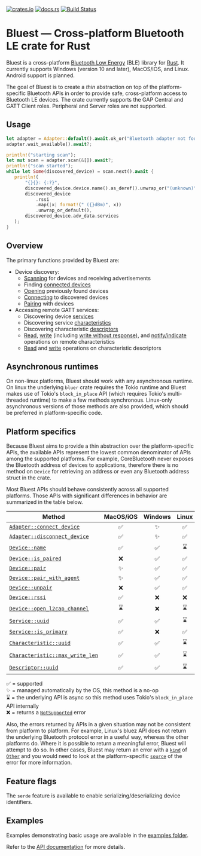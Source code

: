 [![crates.io][crates-badge]][crates-url] [![docs.rs][docs-badge]][docs-url]
[![Build Status][actions-badge]][actions-url]

[crates-badge]: https://img.shields.io/crates/v/bluest
[crates-url]: https://crates.io/crates/bluest
[docs-badge]: https://docs.rs/bluest/badge.svg
[docs-url]: https://docs.rs/bluest
[actions-badge]: https://github.com/alexmoon/bluest/workflows/CI/badge.svg
[actions-url]: https://github.com/alexmoon/bluest/actions?query=workflow%3ACI+branch%3Amain

# Bluest — Cross-platform Bluetooth LE crate for Rust

<!-- cargo-rdme start -->

Bluest is a cross-platform [Bluetooth Low Energy] (BLE) library for [Rust]. It
currently supports Windows (version 10 and later), MacOS/iOS, and Linux. Android
support is planned.

The goal of Bluest is to create a _thin_ abstraction on top of the
platform-specific Bluetooth APIs in order to provide safe, cross-platform access
to Bluetooth LE devices. The crate currently supports the GAP Central and GATT
Client roles. Peripheral and Server roles are not supported.

[Rust]: https://www.rust-lang.org/
[Bluetooth Low Energy]: https://www.bluetooth.com/specifications/specs/

## Usage

```rust
let adapter = Adapter::default().await.ok_or("Bluetooth adapter not found")?;
adapter.wait_available().await?;

println!("starting scan");
let mut scan = adapter.scan(&[]).await?;
println!("scan started");
while let Some(discovered_device) = scan.next().await {
   println!(
       "{}{}: {:?}",
       discovered_device.device.name().as_deref().unwrap_or("(unknown)"),
       discovered_device
           .rssi
           .map(|x| format!(" ({}dBm)", x))
           .unwrap_or_default(),
       discovered_device.adv_data.services
   );
}
```

## Overview

The primary functions provided by Bluest are:

- Device discovery:
  - [Scanning][Adapter::scan] for devices and receiving advertisements
  - Finding [connected devices][Adapter::connected_devices]
  - [Opening][Adapter::open_device] previously found devices
  - [Connecting][Adapter::connect_device] to discovered devices
  - [Pairing][Device::pair] with devices
- Accessing remote GATT services:
  - Discovering device [services][Device::discover_services]
  - Discovering service [characteristics][Service::discover_characteristics]
  - Discovering characteristic
    [descriptors][Characteristic::discover_descriptors]
  - [Read][Characteristic::read], [write][Characteristic::write] (including
    [write without response][Characteristic::write_without_response]), and
    [notify/indicate][Characteristic::notify] operations on remote
    characteristics
  - [Read][Descriptor::read] and [write][Descriptor::write] operations on
    characteristic descriptors

## Asynchronous runtimes

On non-linux platforms, Bluest should work with any asynchronous runtime. On
linux the underlying `bluer` crate requires the Tokio runtime and Bluest makes
use of Tokio's `block_in_place` API (which requires Tokio's multi-threaded
runtime) to make a few methods synchronous. Linux-only asynchronous versions of
those methods are also provided, which should be preferred in platform-specific
code.

## Platform specifics

Because Bluest aims to provide a thin abstraction over the platform-specific
APIs, the available APIs represent the lowest common denominator of APIs among
the supported platforms. For example, CoreBluetooth never exposes the Bluetooth
address of devices to applications, therefore there is no method on `Device` for
retrieving an address or even any Bluetooth address struct in the crate.

Most Bluest APIs should behave consistently across all supported platforms.
Those APIs with significant differences in behavior are summarized in the table
below.

| Method                                                           | MacOS/iOS | Windows | Linux | Android |
| ---------------------------------------------------------------- | :-------: | :-----: | :---: | :---: |
| [`Adapter::connect_device`][Adapter::connect_device]             |    ✅     |   ✨    |  ✅   | ✅ |
| [`Adapter::disconnect_device`][Adapter::disconnect_device]       |    ✅     |   ✨    |  ✅   | ✅ |
| [`Device::name`][Device::name]                                   |    ✅     |   ✅    |  ⌛️   | ✅ |
| [`Device::is_paired`][Device::is_paired]                         |    ❌     |   ✅    |  ✅   | ✅ |
| [`Device::pair`][Device::pair]                                   |    ✨     |   ✅    |  ✅   | ✅ |
| [`Device::pair_with_agent`][Device::pair_with_agent]             |    ✨     |   ✅    |  ✅   | ✨ |
| [`Device::unpair`][Device::unpair]                               |    ❌     |   ✅    |  ✅   | ✅ |
| [`Device::rssi`][Device::rssi]                                   |    ✅     |   ❌    |  ❌   | ✅ |
| [`Device::open_l2cap_channel`][Device::open_l2cap_channel]       |    ⌛️     |   ❌    |  ⌛️   | ✅ |
| [`Service::uuid`][Service::uuid]                                 |    ✅     |   ✅    |  ⌛️   | ✅ |
| [`Service::is_primary`][Service::is_primary]                     |    ✅     |   ❌    |  ✅   | ✅ |
| [`Characteristic::uuid`][Characteristic::uuid]                   |    ✅     |   ✅    |  ⌛️   | ✅ |
| [`Characteristic::max_write_len`][Characteristic::max_write_len] |    ✅     |   ✅    |  ⌛️   | ❌  |
| [`Descriptor::uuid`][Descriptor::uuid]                           |    ✅     |   ✅    |  ⌛️   | ✅ |

✅ = supported\
✨ = managed automatically by the OS, this method is a no-op\
⌛️ = the underlying API is async so this method uses Tokio's `block_in_place`
API internally\
❌ = returns a [`NotSupported`][error::ErrorKind::NotSupported] error

Also, the errors returned by APIs in a given situation may not be consistent
from platform to platform. For example, Linux's bluez API does not return the
underlying Bluetooth protocol error in a useful way, whereas the other platforms
do. Where it is possible to return a meaningful error, Bluest will attempt to do
so. In other cases, Bluest may return an error with a [`kind`][Error::kind] of
[`Other`][error::ErrorKind::Other] and you would need to look at the
platform-specific [`source`][std::error::Error::source] of the error for more
information.

## Feature flags

The `serde` feature is available to enable serializing/deserializing device
identifiers.

## Examples

Examples demonstrating basic usage are available in the [examples folder].

[examples folder]: https://github.com/alexmoon/bluest/tree/master/bluest/examples

<!-- cargo-rdme end -->

Refer to the [API documentation] for more details.

[API documentation]: https://docs.rs/bluest
[Adapter::scan]: https://docs.rs/bluest/latest/bluest/struct.Adapter.html#method.scan
[Adapter::connected_devices]: https://docs.rs/bluest/latest/bluest/struct.Adapter.html#method.connected_devices
[Adapter::open_device]: https://docs.rs/bluest/latest/bluest/struct.Adapter.html#method.open_device
[Adapter::connect_device]: https://docs.rs/bluest/latest/bluest/struct.Adapter.html#method.connect_device
[Adapter::disconnect_device]: https://docs.rs/bluest/latest/bluest/struct.Adapter.html#method.disconnect_device
[Device::name]: https://docs.rs/bluest/latest/bluest/struct.Device.html#method.name
[Device::is_connected]: https://docs.rs/bluest/latest/bluest/struct.Device.html#method.is_connected
[Device::is_paired]: https://docs.rs/bluest/latest/bluest/struct.Device.html#method.is_paired
[Device::pair]: https://docs.rs/bluest/latest/bluest/struct.Device.html#method.pair
[Device::pair_with_agent]: https://docs.rs/bluest/latest/bluest/struct.Device.html#method.pair_with_agent
[Device::unpair]: https://docs.rs/bluest/latest/bluest/struct.Device.html#method.unpair
[Device::discover_services]: https://docs.rs/bluest/latest/bluest/struct.Device.html#method.discover_services
[Device::rssi]: https://docs.rs/bluest/latest/bluest/struct.Device.html#method.rssi
[Device::open_l2cap_channel]: https://docs.rs/bluest/latest/bluest/struct.Device.html#method.open_l2cap_channel
[Service::uuid]: https://docs.rs/bluest/latest/bluest/struct.Service.html#method.uuid
[Service::is_primary]: https://docs.rs/bluest/latest/bluest/struct.Service.html#method.is_primary
[Service::discover_characteristics]: https://docs.rs/bluest/latest/bluest/struct.Service.html#method.discover_characteristics
[Characteristic::uuid]: https://docs.rs/bluest/latest/bluest/struct.Characteristic.html#method.uuid
[Characteristic::properties]: https://docs.rs/bluest/latest/bluest/struct.Characteristic.html#method.properties
[Characteristic::discover_descriptors]: https://docs.rs/bluest/latest/bluest/struct.Characteristic.html#method.discover_descriptors
[Characteristic::read]: https://docs.rs/bluest/latest/bluest/struct.Characteristic.html#method.read
[Characteristic::write]: https://docs.rs/bluest/latest/bluest/struct.Characteristic.html#method.write
[Characteristic::write_without_response]: https://docs.rs/bluest/latest/bluest/struct.Characteristic.html#method.write_without_response
[Characteristic::max_write_len]: https://docs.rs/bluest/latest/bluest/struct.Characteristic.html#method.max_write_len
[Characteristic::notify]: https://docs.rs/bluest/latest/bluest/struct.Characteristic.html#method.notify
[Descriptor::uuid]: https://docs.rs/bluest/latest/bluest/struct.Descriptor.html#method.uuid
[Descriptor::read]: https://docs.rs/bluest/latest/bluest/struct.Descriptor.html#method.read
[Descriptor::write]: https://docs.rs/bluest/latest/bluest/struct.Descriptor.html#method.write
[Error::kind]: https://docs.rs/bluest/latest/bluest/error/struct.Error.html#method.kind
[error::ErrorKind::NotSupported]: https://docs.rs/bluest/latest/bluest/error/enum.ErrorKind.html#variant.NotSupported
[error::ErrorKind::Other]: https://docs.rs/bluest/latest/bluest/error/enum.ErrorKind.html#variant.Other
[std::error::Error::source]: https://doc.rust-lang.org/stable/std/error/trait.Error.html#method.source
